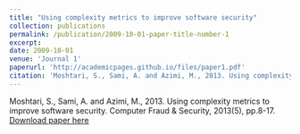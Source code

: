 ```yaml
---
title: "Using complexity metrics to improve software security"
collection: publications
permalink: /publication/2009-10-01-paper-title-number-1
excerpt: 
date: 2009-10-01
venue: 'Journal 1'
paperurl: 'http://academicpages.github.io/files/paper1.pdf'
citation: 'Moshtari, S., Sami, A. and Azimi, M., 2013. Using complexity metrics to improve software security. Computer Fraud & Security, 2013(5), pp.8-17.'
---
```

Moshtari, S., Sami, A. and Azimi, M., 2013. Using complexity metrics to improve software security. Computer Fraud & Security, 2013(5), pp.8-17.
[Download paper here](https://doi.org/10.1016/S1361-3723(13)70045-9.)



